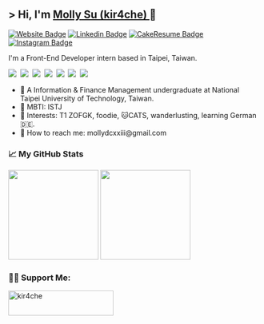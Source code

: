 ## &gt; Hi, I'm <a href="https://kir4che.github.io/" target="_blank">Molly Su (kir4che) </a>🦫


[![Website Badge](https://img.shields.io/badge/Website-EF768B?style=flat-square&logo=githubpages&logoColor=white)](https://kir4che.github.io/)
[![Linkedin Badge](https://img.shields.io/badge/LinkedIn-0077b5?style=flat-square&logo=Linkedin&logoColor=white)](https://www.linkedin.com/in/kir4che/)
[![CakeResume Badge](https://img.shields.io/badge/CakeResume-15A96A?&style=for-square&logo=coursera&logoColor=white)](https://www.cakeresume.com/me/kir4che)
[![Instagram Badge](https://img.shields.io/badge/Instagram-DD2A7B?style=flat-square&logo=Instagram&logoColor=white)](https://www.instagram.com/kir4che/)

I'm a Front-End Developer intern based in Taipei, Taiwan.

<p>
  <img src="https://img.shields.io/badge/html5%20-%23e34f26.svg?&style=for-the-badge&logo=html5&logoColor=white" />&nbsp;&nbsp;<img src="https://img.shields.io/badge/CSS3-1572B6?&style=for-the-badge&logo=css3&logoColor=white" />&nbsp;&nbsp;<img src="https://img.shields.io/badge/JavaScript-F7DF1E?style=for-the-badge&logo=javascript&logoColor=black" />&nbsp;&nbsp;<img src="https://img.shields.io/badge/React-20232A?style=for-the-badge&logo=react&logoColor=61DAFB" />&nbsp;&nbsp;<img src="https://img.shields.io/badge/TypeScript-007ACC?style=for-the-badge&logo=typescript&logoColor=white" />&nbsp;&nbsp;<img src="https://img.shields.io/badge/Tailwind_CSS-38B2AC?style=for-the-badge&logo=tailwind-css&logoColor=white" />&nbsp;&nbsp;<img src="https://img.shields.io/badge/sass%20-%23cc6699.svg?&style=for-the-badge&logo=sass&logoColor=white" />&nbsp;&nbsp;
</p>

<ul>
  <li>🏫 A Information & Finance Management undergraduate at National Taipei University of Technology, Taiwan.</li>
  <li>🦫 MBTI: ISTJ</li>
  <li>💖 Interests: T1 ZOFGK, foodie, 🐱CATS, wanderlusting, learning German🇩🇪.</li>
  <li>💌 How to reach me: mollydcxxiii@gmail.com</li>
</ul>

### 📈 My GitHub Stats 

<p>
  <img height="180em" src="https://github-readme-stats.vercel.app/api?username=kir4che&show_icons=true&&count_private=true&include_all_commits=true" />
  <img height="180em" src="https://github-readme-stats.vercel.app/api/top-langs/?username=kir4che&show_icons=true&layout=compact&langs_count=8"/>
</p>

### 🫶🏻 Support Me:     

<p><a href="https://www.buymeacoffee.com/kir4che"><img align="left" src="https://cdn.buymeacoffee.com/buttons/v2/default-yellow.png" height="50" width="210" alt="kir4che" /></a></p>
